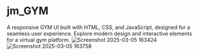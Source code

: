 # jm_GYM
A responsive GYM UI built with HTML, CSS, and JavaScript, designed for a seamless user experience. Explore modern design and interactive elements for a virtual gym platform.
![Screenshot 2025-03-05 163424](https://github.com/user-attachments/assets/918562f7-ad97-49a7-bacf-ab44afcc6af0)
![Screenshot 2025-03-05 163758](https://github.com/user-attachments/assets/24b9d2ba-e96a-4bda-bb9a-a996a6f047ac)
